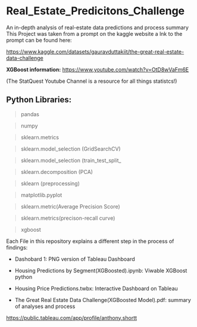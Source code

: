 # Real_Estate_Predicitons_Challenge
An in-depth analysis of real-estate data predictions and process summary
This Project was taken from a prompt on the kaggle website a lnk to the prompt can be found here:

https://www.kaggle.com/datasets/gauravduttakiit/the-great-real-estate-data-challenge

**XGBoost information:**
https://www.youtube.com/watch?v=OtD8wVaFm6E

(The StatQuest Youtube Channel is a resource for all things statistcs!)

## Python Libraries: ##
> pandas

> numpy
 

> sklearn.metrics

> sklearn.model_selection (GridSearchCV)

> sklearn.model_selection (train_test_split_

> sklearn.decomposition (PCA)

> sklearn (preprocessing)

> matplotlib.pyplot

> sklearn.metric(Average Precision Score)

> sklearn.metrics(precison-recall curve)

> xgboost
 
Each File in this repository explains a different step in the process of findings:

- Dashobard 1: PNG version of Tableau Dashboard

- Housing Predictions by Segment(XGBoosted).ipynb: Viwable XGBoost python 

- Housing Price Predictions.twbx: Interactive Dashboard on Tableau

- The Great Real Estate Data Challenge(XGBoosted Model).pdf: summary of analyses and process

https://public.tableau.com/app/profile/anthony.shortt



